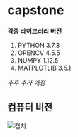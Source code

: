 # capstone

**각종 라이브러리 버전**

1. PYTHON 3.7.3
2. OPENCV 4.5.5
3. NUMPY 1.12.5
4. MATPLOTLIB 3.5.1

_추후 추가 예정_


## 컴퓨터 비전

![캡처](https://user-images.githubusercontent.com/77967958/155924659-70820bad-f7bd-41bc-8aa7-0d72dacafd5b.PNG)
